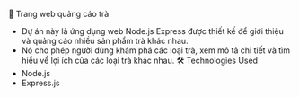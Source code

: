 🍵 Trang web quảng cáo trà
- Dự án này là ứng dụng web Node.js Express được thiết kế để giới thiệu và quảng cáo nhiều sản phẩm trà khác nhau. 
- Nó cho phép người dùng khám phá các loại trà, xem mô tả chi tiết và tìm hiểu về lợi ích của các loại trà khác nhau.
🛠️ Technologies Used
- Node.js
- Express.js
